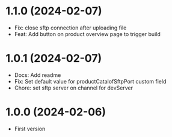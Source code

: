 # 1.1.0 (2024-02-07)

- Fix: close sftp connection after uploading file
- Feat: Add button on product overview page to trigger build

# 1.0.1 (2024-02-07)

- Docs: Add readme
- Fix: Set default value for productCatalofSftpPort custom field
- Chore: set sftp server on channel for devServer

# 1.0.0 (2024-02-06)

- First version